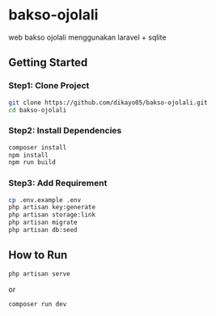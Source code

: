 # bakso-ojolali
web bakso ojolali menggunakan laravel + sqlite

## Getting Started

### Step1: Clone Project
```bash
git clone https://github.com/dikayo05/bakso-ojolali.git
cd bakso-ojolali
```

### Step2: Install Dependencies
```bash
composer install
npm install
npm run build
```

### Step3: Add Requirement
```bash
cp .env.example .env
php artisan key:generate
php artisan storage:link
php artisan migrate
php artisan db:seed
```

## How to Run
```bash
php artisan serve
```
or
```bash
composer run dev
```